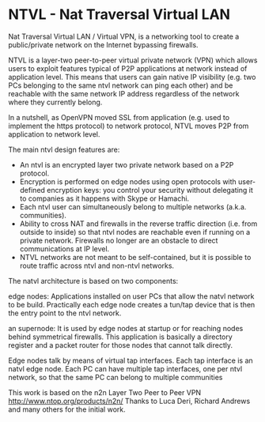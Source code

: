 NTVL - Nat Traversal Virtual LAN
================================

Nat Traversal Virtual LAN / Virtual VPN, is a networking tool to create a public/private network on the Internet  bypassing firewalls.

NTVL is a layer-two peer-to-peer virtual private network (VPN) which allows users to exploit features typical of P2P applications
at network instead of application level. This means that users can gain native IP visibility (e.g. two PCs belonging to the same
ntvl network can ping each other) and be reachable with the same network IP address regardless of the network where they currently belong.

In a nutshell, as OpenVPN moved SSL from application (e.g. used to implement the https protocol) to network protocol, NTVL moves P2P from
application to network level.

The main ntvl design features are:

- An ntvl is an encrypted layer two private network based on a P2P protocol.
- Encryption is performed on edge nodes using open protocols with user-defined encryption keys:
  you control your security without delegating it to companies as it happens with Skype or Hamachi.
- Each ntvl user can simultaneously belong to multiple networks (a.k.a. communities).
- Ability to cross NAT and firewalls in the reverse traffic direction (i.e. from outside to inside) so that ntvl nodes are reachable
  even if running on a private network. Firewalls no longer are an obstacle to direct communications at IP level.
- NTVL networks are not meant to be self-contained, but it is possible to route traffic across ntvl and non-ntvl networks.

The natvl architecture is based on two components:

edge nodes:
	Applications installed on user PCs that allow the natvl network to be build.
	Practically each edge node creates a tun/tap device that is then the entry point to the ntvl network.
	
an supernode:
	It is used by edge nodes at startup or for reaching nodes behind symmetrical firewalls.
	This application is basically a directory register and a packet router for those nodes that cannot talk directly.


Edge nodes talk by means of virtual tap interfaces. Each tap interface is an natvl edge node.
Each PC can have multiple tap interfaces, one per ntvl network, so that the same PC can belong to multiple communities

This work is based on the n2n Layer Two Peer to Peer VPN http://www.ntop.org/products/n2n/
Thanks to Luca Deri, Richard Andrews and many others for the initial work.
